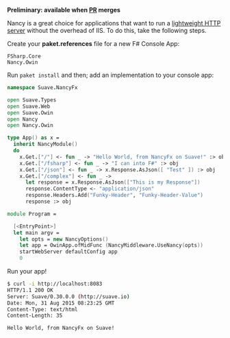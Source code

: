 **Preliminary: available when [PR](https://github.com/SuaveIO/suave/pull/142) merges**

Nancy is a great choice for applications that want to run a [lightweight HTTP server](http://suave.io) without the overhead of IIS. To do this, take the following steps.

Create your **paket.references** file for a new F# Console App:

```
FSharp.Core
Nancy.Owin
```

Run `paket install` and then; add an implementation to your console app:

``` fsharp
namespace Suave.NancyFx

open Suave.Types
open Suave.Web
open Suave.Owin
open Nancy
open Nancy.Owin

type App() as x =
  inherit NancyModule()
  do
    x.Get.["/"] <- fun _ -> "Hello World, from NancyFx on Suave!" :> obj
    x.Get.["/fsharp"] <- fun _ -> "I can into F#" :> obj
    x.Get.["/json"] <- fun _ -> x.Response.AsJson([ "Test" ]) :> obj
    x.Get.["/complex"] <- fun _ -> 
      let response = x.Response.AsJson(["This is my Response"])
      response.ContentType <- "application/json"
      response.Headers.Add("Funky-Header", "Funky-Header-Value")
      response :> obj

module Program =

  [<EntryPoint>]
  let main argv =
    let opts = new NancyOptions()
    let app = OwinApp.ofMidFunc (NancyMiddleware.UseNancy(opts))
    startWebServer defaultConfig app
    0
```

Run your app!

``` bash
$ curl -i http://localhost:8083
HTTP/1.1 200 OK
Server: Suave/0.30.0.0 (http://suave.io)
Date: Mon, 31 Aug 2015 08:23:25 GMT
Content-Type: text/html
Content-Length: 35

Hello World, from NancyFx on Suave!
```